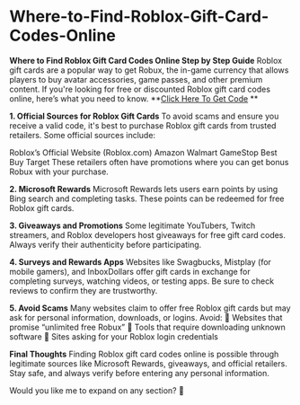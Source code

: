 # Where-to-Find-Roblox-Gift-Card-Codes-Online
**Where to Find Roblox Gift Card Codes Online Step by Step Guide**
Roblox gift cards are a popular way to get Robux, the in-game currency that allows players to buy avatar accessories, game passes, and other premium content. If you're looking for free or discounted Roblox gift card codes online, here’s what you need to know.
**[Click Here To Get Code](https://giftcardzoneuk.com/alloffer/) **

**1. Official Sources for Roblox Gift Cards**
To avoid scams and ensure you receive a valid code, it's best to purchase Roblox gift cards from trusted retailers. Some official sources include:

Roblox’s Official Website (Roblox.com)
Amazon
Walmart
GameStop
Best Buy
Target
These retailers often have promotions where you can get bonus Robux with your purchase.

**2. Microsoft Rewards**
Microsoft Rewards lets users earn points by using Bing search and completing tasks. These points can be redeemed for free Roblox gift cards.

**3. Giveaways and Promotions**
Some legitimate YouTubers, Twitch streamers, and Roblox developers host giveaways for free gift card codes. Always verify their authenticity before participating.

**4. Surveys and Rewards Apps**
Websites like Swagbucks, Mistplay (for mobile gamers), and InboxDollars offer gift cards in exchange for completing surveys, watching videos, or testing apps. Be sure to check reviews to confirm they are trustworthy.

**5. Avoid Scams**
Many websites claim to offer free Roblox gift cards but may ask for personal information, downloads, or logins. Avoid:
🚫 Websites that promise “unlimited free Robux”
🚫 Tools that require downloading unknown software
🚫 Sites asking for your Roblox login credentials

**Final Thoughts**
Finding Roblox gift card codes online is possible through legitimate sources like Microsoft Rewards, giveaways, and official retailers. Stay safe, and always verify before entering any personal information.

Would you like me to expand on any section? 🚀
